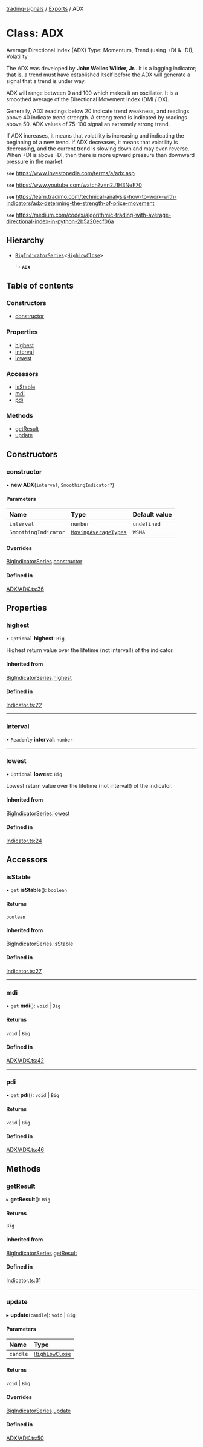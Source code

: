 [trading-signals](../README.md) / [Exports](../modules.md) / ADX

# Class: ADX

Average Directional Index (ADX) Type: Momentum, Trend (using +DI & -DI), Volatility

The ADX was developed by **John Welles Wilder, Jr.**. It is a lagging indicator; that is, a trend must have established itself before the ADX will generate a signal that a trend is under way.

ADX will range between 0 and 100 which makes it an oscillator. It is a smoothed average of the Directional Movement Index (DMI / DX).

Generally, ADX readings below 20 indicate trend weakness, and readings above 40 indicate trend strength. A strong trend is indicated by readings above 50. ADX values of 75-100 signal an extremely strong trend.

If ADX increases, it means that volatility is increasing and indicating the beginning of a new trend. If ADX decreases, it means that volatility is decreasing, and the current trend is slowing down and may even reverse. When +DI is above -DI, then there is more upward pressure than downward pressure in the market.

**`see`** https://www.investopedia.com/terms/a/adx.asp

**`see`** https://www.youtube.com/watch?v=n2J1H3NeF70

**`see`** https://learn.tradimo.com/technical-analysis-how-to-work-with-indicators/adx-determing-the-strength-of-price-movement

**`see`** https://medium.com/codex/algorithmic-trading-with-average-directional-index-in-python-2b5a20ecf06a

## Hierarchy

- [`BigIndicatorSeries`](BigIndicatorSeries.md)<[`HighLowClose`](../modules.md#highlowclose)\>

  ↳ **`ADX`**

## Table of contents

### Constructors

- [constructor](ADX.md#constructor)

### Properties

- [highest](ADX.md#highest)
- [interval](ADX.md#interval)
- [lowest](ADX.md#lowest)

### Accessors

- [isStable](ADX.md#isstable)
- [mdi](ADX.md#mdi)
- [pdi](ADX.md#pdi)

### Methods

- [getResult](ADX.md#getresult)
- [update](ADX.md#update)

## Constructors

### constructor

• **new ADX**(`interval`, `SmoothingIndicator?`)

#### Parameters

| Name                 | Type                                                     | Default value |
| :------------------- | :------------------------------------------------------- | :------------ |
| `interval`           | `number`                                                 | `undefined`   |
| `SmoothingIndicator` | [`MovingAverageTypes`](../modules.md#movingaveragetypes) | `WSMA`        |

#### Overrides

[BigIndicatorSeries](BigIndicatorSeries.md).[constructor](BigIndicatorSeries.md#constructor)

#### Defined in

[ADX/ADX.ts:36](https://github.com/bennycode/trading-signals/blob/95cb489/src/ADX/ADX.ts#L36)

## Properties

### highest

• `Optional` **highest**: `Big`

Highest return value over the lifetime (not interval!) of the indicator.

#### Inherited from

[BigIndicatorSeries](BigIndicatorSeries.md).[highest](BigIndicatorSeries.md#highest)

#### Defined in

[Indicator.ts:22](https://github.com/bennycode/trading-signals/blob/95cb489/src/Indicator.ts#L22)

---

### interval

• `Readonly` **interval**: `number`

---

### lowest

• `Optional` **lowest**: `Big`

Lowest return value over the lifetime (not interval!) of the indicator.

#### Inherited from

[BigIndicatorSeries](BigIndicatorSeries.md).[lowest](BigIndicatorSeries.md#lowest)

#### Defined in

[Indicator.ts:24](https://github.com/bennycode/trading-signals/blob/95cb489/src/Indicator.ts#L24)

## Accessors

### isStable

• `get` **isStable**(): `boolean`

#### Returns

`boolean`

#### Inherited from

BigIndicatorSeries.isStable

#### Defined in

[Indicator.ts:27](https://github.com/bennycode/trading-signals/blob/95cb489/src/Indicator.ts#L27)

---

### mdi

• `get` **mdi**(): `void` \| `Big`

#### Returns

`void` \| `Big`

#### Defined in

[ADX/ADX.ts:42](https://github.com/bennycode/trading-signals/blob/95cb489/src/ADX/ADX.ts#L42)

---

### pdi

• `get` **pdi**(): `void` \| `Big`

#### Returns

`void` \| `Big`

#### Defined in

[ADX/ADX.ts:46](https://github.com/bennycode/trading-signals/blob/95cb489/src/ADX/ADX.ts#L46)

## Methods

### getResult

▸ **getResult**(): `Big`

#### Returns

`Big`

#### Inherited from

[BigIndicatorSeries](BigIndicatorSeries.md).[getResult](BigIndicatorSeries.md#getresult)

#### Defined in

[Indicator.ts:31](https://github.com/bennycode/trading-signals/blob/95cb489/src/Indicator.ts#L31)

---

### update

▸ **update**(`candle`): `void` \| `Big`

#### Parameters

| Name     | Type                                         |
| :------- | :------------------------------------------- |
| `candle` | [`HighLowClose`](../modules.md#highlowclose) |

#### Returns

`void` \| `Big`

#### Overrides

[BigIndicatorSeries](BigIndicatorSeries.md).[update](BigIndicatorSeries.md#update)

#### Defined in

[ADX/ADX.ts:50](https://github.com/bennycode/trading-signals/blob/95cb489/src/ADX/ADX.ts#L50)
